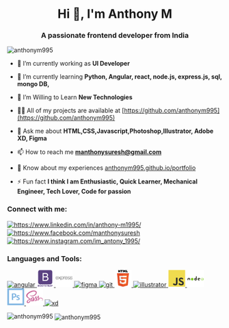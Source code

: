 <h1 align="center">Hi 👋, I'm Anthony M</h1>
<h3 align="center">A passionate frontend developer from India</h3>

<p align="left"> <img src="https://komarev.com/ghpvc/?username=anthonym995&label=Profile%20views&color=0e75b6&style=flat" alt="anthonym995" /> </p>

- 🔭 I’m currently working as **UI Developer**

- 🌱 I’m currently learning **Python, Angular, react, node.js, express.js, sql, mongo DB,**

- 👯 I’m Willing to Learn **New Technologies**

- 👨‍💻 All of my projects are available at [https://github.com/anthonym995](https://github.com/anthonym995)

- 💬 Ask me about **HTML,CSS,Javascript,Photoshop,Illustrator, Adobe XD, Figma**

- 📫 How to reach me **manthonysuresh@gmail.com**

- 📄 Know about my experiences [anthonym995.github.io/portfolio](anthonym995.github.io/portfolio)

- ⚡ Fun fact **I think I am Enthusiastic, Quick Learner, Mechanical Engineer, Tech Lover, Code for passion**

<h3 align="left">Connect with me:</h3>
<p align="left">
<a href="https://linkedin.com/in/https://www.linkedin.com/in/anthony-m1995/" target="blank"><img align="center" src="https://raw.githubusercontent.com/rahuldkjain/github-profile-readme-generator/master/src/images/icons/Social/linked-in-alt.svg" alt="https://www.linkedin.com/in/anthony-m1995/" height="30" width="40" /></a>
<a href="https://fb.com/https://www.facebook.com/manthonysuresh" target="blank"><img align="center" src="https://raw.githubusercontent.com/rahuldkjain/github-profile-readme-generator/master/src/images/icons/Social/facebook.svg" alt="https://www.facebook.com/manthonysuresh" height="30" width="40" /></a>
<a href="https://instagram.com/https://www.instagram.com/im_antony_1995/" target="blank"><img align="center" src="https://raw.githubusercontent.com/rahuldkjain/github-profile-readme-generator/master/src/images/icons/Social/instagram.svg" alt="https://www.instagram.com/im_antony_1995/" height="30" width="40" /></a>
</p>

<h3 align="left">Languages and Tools:</h3>
<p align="left"> <a href="https://angular.io" target="_blank"> 
<img src="https://angular.io/assets/images/logos/angular/angular.svg" alt="angular" width="40" height="40"/> </a> <a href="https://getbootstrap.com" target="_blank"> 
<img src="https://raw.githubusercontent.com/devicons/devicon/master/icons/bootstrap/bootstrap-plain-wordmark.svg" alt="bootstrap" width="40" height="40"/> </a> <a href="https://expressjs.com" target="_blank"> 
<img src="https://raw.githubusercontent.com/devicons/devicon/master/icons/express/express-original-wordmark.svg" alt="express" width="40" height="40"/> </a> <a href="https://www.figma.com/" target="_blank"> 
<img src="https://www.vectorlogo.zone/logos/figma/figma-icon.svg" alt="figma" width="40" height="40"/> </a> <a href="https://git-scm.com/" target="_blank"> 
<img src="https://www.vectorlogo.zone/logos/git-scm/git-scm-icon.svg" alt="git" width="40" height="40"/> </a> <a href="https://www.w3.org/html/" target="_blank"> 
<img src="https://raw.githubusercontent.com/devicons/devicon/master/icons/html5/html5-original-wordmark.svg" alt="html5" width="40" height="40"/> </a> <a href="https://www.adobe.com/in/products/illustrator.html" target="_blank"> 
<img src="https://www.vectorlogo.zone/logos/adobe_illustrator/adobe_illustrator-icon.svg" alt="illustrator" width="40" height="40"/> </a> <a href="https://developer.mozilla.org/en-US/docs/Web/JavaScript" target="_blank"> 
<img src="https://raw.githubusercontent.com/devicons/devicon/master/icons/javascript/javascript-original.svg" alt="javascript" width="40" height="40"/> </a> <a href="https://nodejs.org" target="_blank"> 
<img src="https://raw.githubusercontent.com/devicons/devicon/master/icons/nodejs/nodejs-original-wordmark.svg" alt="nodejs" width="40" height="40"/> </a> <a href="https://www.photoshop.com/en" target="_blank"> 
<img src="https://raw.githubusercontent.com/devicons/devicon/master/icons/photoshop/photoshop-line.svg" alt="photoshop" width="40" height="40"/> </a> <a href="https://www.ruby-lang.org/en/" target="_blank"> 
<img src="https://raw.githubusercontent.com/devicons/devicon/master/icons/sass/sass-original.svg" alt="sass" width="40" height="40"/> </a> <a href="https://www.adobe.com/products/xd.html" target="_blank"> <img src="https://cdn.worldvectorlogo.com/logos/adobe-xd.svg" alt="xd" width="40" height="40"/> </a> </p>

<p><img align="left" src="https://github-readme-stats.vercel.app/api/top-langs?username=anthonym995&show_icons=true&locale=en&layout=compact" alt="anthonym995" /></p>

<p>&nbsp;<img align="center" src="https://github-readme-stats.vercel.app/api?username=anthonym995&show_icons=true&locale=en" alt="anthonym995" /></p>
